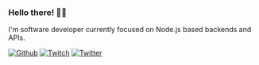 ### Hello there! 👋🏼

I'm software developer currently focused on Node.js based backends and APIs.

[![Github](https://img.shields.io/github/followers/eriksremess?style=for-the-badge)](https://eriks.codes)
[![Twitch](https://img.shields.io/twitch/status/eriksremess?style=for-the-badge)](https://eriks.games)
[![Twitter](https://img.shields.io/twitter/follow/EriksRemess?label=Twitter&style=for-the-badge)](https://eriks.lv)
